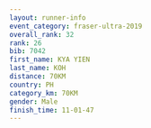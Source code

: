 ```yaml
---
layout: runner-info 
event_category: fraser-ultra-2019 
overall_rank: 32
rank: 26
bib: 7042
first_name: KYA YIEN
last_name: KOH
distance: 70KM
country: PH
category_km: 70KM
gender: Male
finish_time: 11-01-47
---
```

